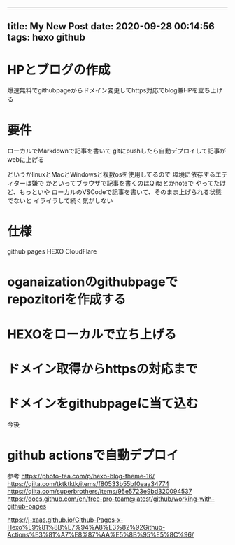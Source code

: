 
---
title: My New Post
date: 2020-09-28 00:14:56
tags: hexo github 
---


# HPとブログの作成
爆速無料でgithubpageからドメイン変更してhttps対応でblog兼HPを立ち上げる

# 要件
ローカルでMarkdownで記事を書いて
gitにpushしたら自動デプロイして記事がwebに上げる

というかlinuxとMacとWindowsと複数osを使用してるので
環境に依存するエディターは嫌で
かといってブラウザで記事を書くのはQiitaとかnoteで
やってたけど、もっといや
ローカルのVSCodeで記事を書いて、そのまま上げられる状態でないと
イライラして続く気がしない

# 仕様

github pages 
HEXO
CloudFlare

# oganaizationのgithubpageでrepozitoriを作成する

# HEXOをローカルで立ち上げる
# ドメイン取得からhttpsの対応まで
# ドメインをgithubpageに当て込む


今後
# github actionsで自動デプロイ


参考
https://photo-tea.com/p/hexo-blog-theme-16/
https://qiita.com/tktktktk/items/f80533b55bf0eaa34774
https://qiita.com/superbrothers/items/95e5723e9bd320094537
https://docs.github.com/en/free-pro-team@latest/github/working-with-github-pages

https://j-xaas.github.io/Github-Pages-x-Hexo%E9%81%8B%E7%94%A8%E3%82%92Github-Actions%E3%81%A7%E8%87%AA%E5%8B%95%E5%8C%96/